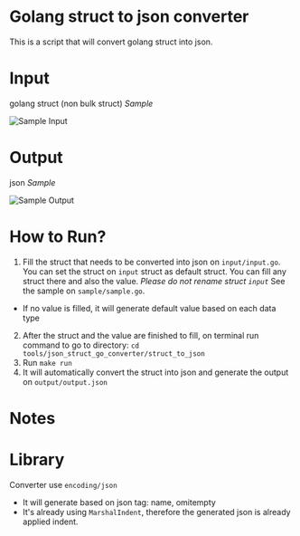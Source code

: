 # Golang struct to json converter
This is a script that will convert golang struct into json.

# Input
golang struct (non bulk struct)
*Sample*

![Sample Input](https://github.githubassets.com/images/modules/logos_page/GitHub-Mark.png)

# Output
json
*Sample*

![Sample Output](https://raw.githubusercontent.com/sylviasari/script-collection/master/Sample%20Output.png)


# How to Run?
1. Fill the struct that needs to be converted into json on `input/input.go`. 
You can set the struct on `input` struct as default struct. You can fill any struct there and also the value. 
*Please do not rename struct `input`*
See the sample on `sample/sample.go`.
- If no value is filled, it will generate default value based on each data type
2. After the struct and the value are finished to fill, on terminal run command to go to directory:
`cd tools/json_struct_go_converter/struct_to_json`
3. Run `make run`
4. It will automatically convert the struct into json and generate the output on `output/output.json`

# Notes

# Library
Converter use `encoding/json`
- It will generate based on json tag: name, omitempty
- It's already using `MarshalIndent`, therefore the generated json is already applied indent.
